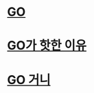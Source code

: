 # [GO ](https://www.youtube.com/watch?v=fqnKJa02GK0&list=PL7jH19IHhOLMu8dpjb2A6O7BYYlO2gJbN&index=41)

# [GO가 핫한 이유](https://www.youtube.com/watch?v=VDaMhtWNSQU&list=PL7jH19IHhOLMu8dpjb2A6O7BYYlO2gJbN&index=49)

# [GO 거니](https://www.youtube.com/watch?v=QUbdGXe9aMc)
